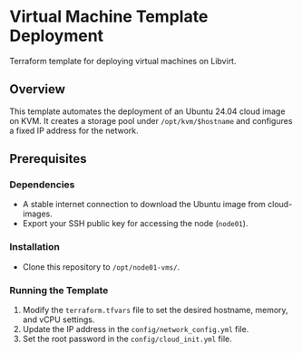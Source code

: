 # Virtual Machine Template Deployment

Terraform template for deploying virtual machines on Libvirt.

## Overview

This template automates the deployment of an Ubuntu 24.04 cloud image on KVM. It creates a storage pool under `/opt/kvm/$hostname` and configures a fixed IP address for the network.

## Prerequisites

### Dependencies

- A stable internet connection to download the Ubuntu image from cloud-images.
- Export your SSH public key for accessing the node (`node01`).

### Installation

- Clone this repository to `/opt/node01-vms/`.

### Running the Template

1. Modify the `terraform.tfvars` file to set the desired hostname, memory, and vCPU settings.
2. Update the IP address in the `config/network_config.yml` file.
3. Set the root password in the `config/cloud_init.yml` file.



